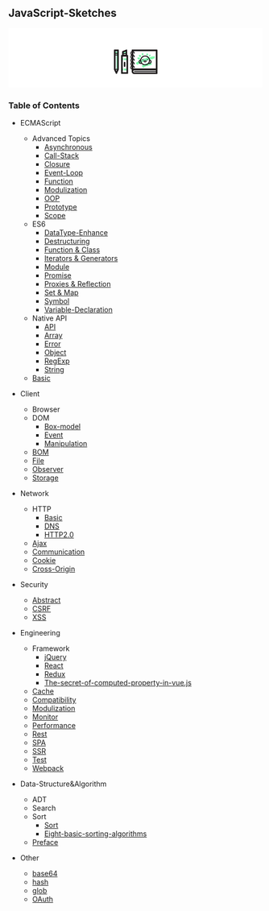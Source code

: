 ## JavaScript-Sketches

<img src="https://raw.githubusercontent.com/bison1994/kidney/gh-pages/sketch.png">

### Table of Contents

- ECMAScript
  + Advanced Topics
    - [Asynchronous](https://github.com/bison1994/JavaScript-Sketches/blob/master/ECMAScript/Advanced%20Topic/Asynchronous.md)
    - [Call-Stack](https://github.com/bison1994/JavaScript-Sketches/blob/master/ECMAScript/Advanced%20Topic/Call-Stack.md)
    - [Closure](https://github.com/bison1994/JavaScript-Sketches/blob/master/ECMAScript/Advanced%20Topic/Closure.md)
    - [Event-Loop](https://github.com/bison1994/JavaScript-Sketches/blob/master/ECMAScript/Advanced%20Topic/Event-Loop.md)
    - [Function](https://github.com/bison1994/JavaScript-Sketches/blob/master/ECMAScript/Advanced%20Topic/Function.md)
    - [Modulization](https://github.com/bison1994/JavaScript-Sketches/blob/master/ECMAScript/Advanced%20Topic/Modulization.md)
    - [OOP](https://github.com/bison1994/JavaScript-Sketches/blob/master/ECMAScript/Advanced%20Topic/OOP.md)
    - [Prototype](https://github.com/bison1994/JavaScript-Sketches/blob/master/ECMAScript/Advanced%20Topic/Prototype.md)
    - [Scope](https://github.com/bison1994/JavaScript-Sketches/blob/master/ECMAScript/Advanced%20Topic/Scope.md)
  + ES6
    - [DataType-Enhance](https://github.com/bison1994/JavaScript-Sketches/blob/master/ECMAScript/ES6/DataType-Enhance.md)
    - [Destructuring](https://github.com/bison1994/JavaScript-Sketches/blob/master/ECMAScript/ES6/Destructuring.md)
    - [Function & Class](https://github.com/bison1994/JavaScript-Sketches/blob/master/ECMAScript/ES6/Function%26Class.md)
    - [Iterators & Generators](https://github.com/bison1994/JavaScript-Sketches/blob/master/ECMAScript/ES6/Iterators%26Generators.md)
    - [Module](https://github.com/bison1994/JavaScript-Sketches/blob/master/ECMAScript/ES6/Module.md)
    - [Promise](https://github.com/bison1994/JavaScript-Sketches/blob/master/ECMAScript/ES6/Promise.md)
    - [Proxies & Reflection](https://github.com/bison1994/JavaScript-Sketches/blob/master/ECMAScript/ES6/Proxies%26Reflection.md)
    - [Set & Map](https://github.com/bison1994/JavaScript-Sketches/blob/master/ECMAScript/ES6/Set%26Map.md)
    - [Symbol](https://github.com/bison1994/JavaScript-Sketches/blob/master/ECMAScript/ES6/Symbol.md)
    - [Variable-Declaration](https://github.com/bison1994/JavaScript-Sketches/blob/master/ECMAScript/ES6/Variable-Declaration.md)
  + Native API
    - [API](https://github.com/bison1994/JavaScript-Sketches/blob/master/ECMAScript/Native%20API/API.md)
    - [Array](https://github.com/bison1994/JavaScript-Sketches/blob/master/ECMAScript/Native%20API/Array.md)
    - [Error](https://github.com/bison1994/JavaScript-Sketches/blob/master/ECMAScript/Native%20API/Error.md)
    - [Object](https://github.com/bison1994/JavaScript-Sketches/blob/master/ECMAScript/Native%20API/Object.md)
    - [RegExp](https://github.com/bison1994/JavaScript-Sketches/blob/master/ECMAScript/Native%20API/RegExp.md)
    - [String](https://github.com/bison1994/JavaScript-Sketches/blob/master/ECMAScript/Native%20API/String.md)
  + [Basic](https://github.com/bison1994/JavaScript-Sketches/blob/master/ECMAScript/Basic.md)


- Client
  + Browser
  + DOM
    - [Box-model](https://github.com/bison1994/JavaScript-Sketches/blob/master/Client/DOM/Box-model.md)
    - [Event](https://github.com/bison1994/JavaScript-Sketches/blob/master/Client/DOM/Event.md)
    - [Manipulation](https://github.com/bison1994/JavaScript-Sketches/blob/master/Client/DOM/Manipulation.md)
  + [BOM](https://github.com/bison1994/JavaScript-Sketches/blob/master/Client/BOM.md)
  + [File](https://github.com/bison1994/JavaScript-Sketches/blob/master/Client/File.md)
  + [Observer](https://github.com/bison1994/JavaScript-Sketches/blob/master/Client/Observer.md)
  + [Storage](https://github.com/bison1994/JavaScript-Sketches/blob/master/Client/Storage.md)


- Network
  + HTTP
    - [Basic](https://github.com/bison1994/JavaScript-Sketches/blob/master/Network/HTTP/Basic.md)
    - [DNS](https://github.com/bison1994/JavaScript-Sketches/blob/master/Network/HTTP/DNS.md)
    - [HTTP2.0](https://github.com/bison1994/JavaScript-Sketches/blob/master/Network/HTTP/HTTP2.0.md)
  + [Ajax](https://github.com/bison1994/JavaScript-Sketches/blob/master/Network/Ajax.md)
  + [Communication](https://github.com/bison1994/JavaScript-Sketches/blob/master/Network/Communication.md)
  + [Cookie](https://github.com/bison1994/JavaScript-Sketches/blob/master/Network/Cookie.md)
  + [Cross-Origin](https://github.com/bison1994/JavaScript-Sketches/blob/master/Network/Cross-Origin.md)


- Security
  + [Abstract](https://github.com/bison1994/JavaScript-Sketches/blob/master/Security/Abstract.md)
  + [CSRF](https://github.com/bison1994/JavaScript-Sketches/blob/master/Security/CSRF.md)
  + [XSS](https://github.com/bison1994/JavaScript-Sketches/blob/master/Security/XSS.md)


- Engineering
  + Framework
    - [jQuery](https://github.com/bison1994/JavaScript-Sketches/blob/master/Engineering/Framework/jQuery.md)
    - [React](https://github.com/bison1994/JavaScript-Sketches/blob/master/Engineering/Framework/React.md)
    - [Redux](https://github.com/bison1994/JavaScript-Sketches/blob/master/Engineering/Framework/Redux.md)
    - [The-secret-of-computed-property-in-vue.js](https://github.com/bison1994/JavaScript-Sketches/blob/master/Engineering/Framework/The-secret-of-computed-property-in-vue.js.md)
  + [Cache](https://github.com/bison1994/JavaScript-Sketches/blob/master/Engineering/Cache.md)
  + [Compatibility](https://github.com/bison1994/JavaScript-Sketches/blob/master/Engineering/Compatibility.md)
  + [Modulization](https://github.com/bison1994/JavaScript-Sketches/blob/master/Engineering/Modulization.md)
  + [Monitor](https://github.com/bison1994/JavaScript-Sketches/blob/master/Engineering/Monitor.md)
  + [Performance](https://github.com/bison1994/JavaScript-Sketches/blob/master/Engineering/Performance.md)
  + [Rest](https://github.com/bison1994/JavaScript-Sketches/blob/master/Engineering/Rest.md)
  + [SPA](https://github.com/bison1994/JavaScript-Sketches/blob/master/Engineering/SPA.md)
  + [SSR](https://github.com/bison1994/JavaScript-Sketches/blob/master/Engineering/SSR.md)
  + [Test](https://github.com/bison1994/JavaScript-Sketches/blob/master/Engineering/Test.md)
  + [Webpack](https://github.com/bison1994/JavaScript-Sketches/blob/master/Engineering/Webpack.md)


- Data-Structure&Algorithm
  + ADT
  + Search
  + Sort
    - [Sort](https://github.com/bison1994/JavaScript-Sketches/blob/master/Data%20Structure%20%26%20Algorithm/Sort/Sort.md)
    - [Eight-basic-sorting-algorithms](https://github.com/bison1994/JavaScript-Sketches/blob/master/Data%20Structure%20%26%20Algorithm/Sort/Eight-basic-sorting-algorithms.md)
  + [Preface](https://github.com/bison1994/JavaScript-Sketches/blob/master/Data%20Structure%20%26%20Algorithm/Preface.md)


- Other
  + [base64](https://github.com/bison1994/JavaScript-Sketches/blob/master/Other/base64.md)
  + [hash](https://github.com/bison1994/JavaScript-Sketches/blob/master/Other/hash.md)
  + [glob](https://github.com/bison1994/JavaScript-Sketches/blob/master/Other/glob.md)
  + [OAuth](https://github.com/bison1994/JavaScript-Sketches/blob/master/Other/OAuth.md)
